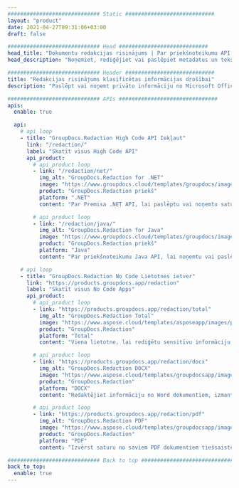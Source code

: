 ```yaml
---
############################# Static ############################
layout: "product"
date: 2021-04-27T09:31:06+03:00
draft: false

############################# Head ############################
head_title: "Dokumentu redakcijas risinājums | Par priekšnoteikumu API un bezmaksas lietotni"
head_description: "Noņemiet, rediģējiet vai paslēpiet metadatus un teksta saturu MS Office Word dokumentos, Excel izklājlapās, PowerPoint prezentācijās, PDF un attēlu failu formātos."

############################# Header ############################
title: "Redakcijas risinājums klasificētas informācijas drošībai"
description: "Paslēpt vai noņemt privāto informāciju no Microsoft Office dokumentiem, izklājlapām, prezentācijām, PDF un attēliem."

############################# APIs ###############################
apis:
  enable: true

  api:
    # api loop
    - title: "GroupDocs.Redaction High Code API Iekļaut"
      link: "/redaction/"
      label: "Skatīt visus High Code API"
      api_product:
        # api_product loop
        - link: "/redaction/net/"
          img_alt: "GroupDocs.Redaction for .NET"
          image: "https://www.groupdocs.cloud/templates/groupdocs/images/product-logos/groupdocs-redaction-net.png"
          product: "GroupDocs.Redaction priekš"
          platform: ".NET"
          content: "Par Premisa .NET API, lai paslēptu vai noņemtu saturu un metadatus no personiskajiem dokumentiem."

        # api_product loop
        - link: "/redaction/java/"
          img_alt: "GroupDocs.Redaction for Java"
          image: "https://www.groupdocs.cloud/templates/groupdocs/images/product-logos/groupdocs-redaction-java.png"
          product: "GroupDocs.Redaction priekš"
          platform: "Java"
          content: "Par priekšnoteikumu Java API, lai noņemtu vai paslēptu tekstu no satura un atbalstīto failu formātu metadatiem."

    # api loop
    - title: "GroupDocs.Redaction No Code Lietotnes ietver"
      link: "https://products.groupdocs.app/redaction"
      label: "Skatīt visus No Code Apps"
      api_product:
        # api_product loop
        - link: "https://products.groupdocs.app/redaction/total"
          img_alt: "GroupDocs.Redaction Total"
          image: "https://www.aspose.cloud/templates/asposeapp/images/products/logo/asposeredaction-app.png"
          product: "GroupDocs.Redaction"
          platform: "Total"
          content: "Viena lietotne, lai rediģētu sensitīvu informāciju no Word, Excel, PowerPoint, PDF un daudziem citiem dokumentu veidiem."

        # api_product loop
        - link: "https://products.groupdocs.app/redaction/docx"
          img_alt: "GroupDocs.Redaction DOCX"
          image: "https://www.aspose.cloud/templates/groupdocsapp/images/products/logo/groupdocswords-app.png"
          product: "GroupDocs.Redaction"
          platform: "DOCX"
          content: "Redaktējiet informāciju no Word dokumentiem, izmantojot jebkuru tīmekļa pārlūkprogrammu."

        # api_product loop
        - link: "https://products.groupdocs.app/redaction/pdf"
          img_alt: "GroupDocs.Redaction PDF"
          image: "https://www.aspose.cloud/templates/groupdocsapp/images/products/logo/groupdocspdf-app.png"
          product: "GroupDocs.Redaction"
          platform: "PDF"
          content: "Izvērst saturu no saviem PDF dokumentiem tiešsaistē bez maksas."

############################# Back to top ###############################
back_to_top:
  enable: true
---
```

